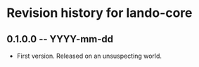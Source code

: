 # Revision history for lando-core

## 0.1.0.0 -- YYYY-mm-dd

* First version. Released on an unsuspecting world.

